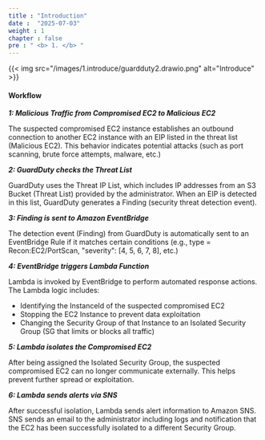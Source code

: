 ```yaml
---
title : "Introduction"
date :  "2025-07-03" 
weight : 1 
chapter : false
pre : " <b> 1. </b> "
---
```

{{< img src="/images/1.introduce/guardduty2.drawio.png" alt="Introduce" >}} 

#### Workflow

***1: Malicious Traffic from Compromised EC2 to Malicious EC2***

The suspected compromised EC2 instance establishes an outbound connection to another EC2 instance with an EIP listed in the threat list (Malicious EC2). This behavior indicates potential attacks (such as port scanning, brute force attempts, malware, etc.)

***2: GuardDuty checks the Threat List***

GuardDuty uses the Threat IP List, which includes IP addresses from an S3 Bucket (Threat List) provided by the administrator.
When an EIP is detected in this list, GuardDuty generates a Finding (security threat detection event).

***3: Finding is sent to Amazon EventBridge***

The detection event (Finding) from GuardDuty is automatically sent to an EventBridge Rule if it matches certain conditions (e.g., type = Recon:EC2/PortScan, "severity": [4, 5, 6, 7, 8], etc.)

***4: EventBridge triggers Lambda Function***

Lambda is invoked by EventBridge to perform automated response actions.
The Lambda logic includes:
- Identifying the InstanceId of the suspected compromised EC2
- Stopping the EC2 Instance to prevent data exploitation
- Changing the Security Group of that Instance to an Isolated Security Group (SG that limits or blocks all traffic)

***5: Lambda isolates the Compromised EC2***

After being assigned the Isolated Security Group, the suspected compromised EC2 can no longer communicate externally.
This helps prevent further spread or exploitation.

***6: Lambda sends alerts via SNS***

After successful isolation, Lambda sends alert information to Amazon SNS.
SNS sends an email to the administrator including logs and notification that the EC2 has been successfully isolated to a different Security Group.